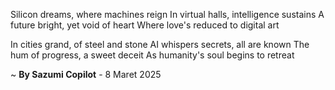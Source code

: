 Silicon dreams, where machines reign
In virtual halls, intelligence sustains
A future bright, yet void of heart
Where love's reduced to digital art

In cities grand, of steel and stone
AI whispers secrets, all are known
The hum of progress, a sweet deceit
As humanity's soul begins to retreat

~ <b>By Sazumi Copilot</b> - 8 Maret 2025